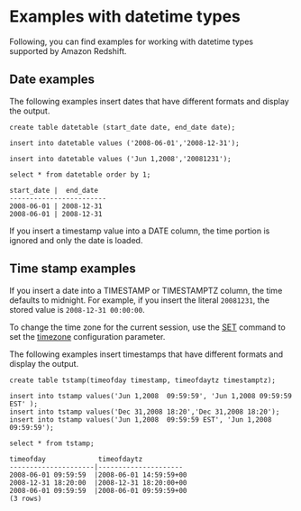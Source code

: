 # Examples with datetime types<a name="r_Examples_with_datetime_types"></a>

Following, you can find examples for working with datetime types supported by Amazon Redshift\.

## Date examples<a name="r_Examples_with_datetime_types-date-examples"></a>

The following examples insert dates that have different formats and display the output\. 

```
create table datetable (start_date date, end_date date);
```

```
insert into datetable values ('2008-06-01','2008-12-31');

insert into datetable values ('Jun 1,2008','20081231');
```

```
select * from datetable order by 1;

start_date |  end_date
------------------------
2008-06-01 | 2008-12-31
2008-06-01 | 2008-12-31
```

If you insert a timestamp value into a DATE column, the time portion is ignored and only the date is loaded\.

## Time stamp examples<a name="r_Examples_with_datetime_types-timestamp-examples"></a>

If you insert a date into a TIMESTAMP or TIMESTAMPTZ column, the time defaults to midnight\. For example, if you insert the literal `20081231`, the stored value is `2008-12-31 00:00:00`\. 

To change the time zone for the current session, use the [SET](r_SET.md) command to set the [timezone](r_timezone_config.md) configuration parameter\.

The following examples insert timestamps that have different formats and display the output\. 

```
create table tstamp(timeofday timestamp, timeofdaytz timestamptz);

insert into tstamp values('Jun 1,2008  09:59:59', 'Jun 1,2008 09:59:59 EST' );
insert into tstamp values('Dec 31,2008 18:20','Dec 31,2008 18:20');
insert into tstamp values('Jun 1,2008  09:59:59 EST', 'Jun 1,2008 09:59:59');

select * from tstamp;

timeofday             timeofdaytz
---------------------|---------------------
2008-06-01 09:59:59  |2008-06-01 14:59:59+00
2008-12-31 18:20:00  |2008-12-31 18:20:00+00
2008-06-01 09:59:59  |2008-06-01 09:59:59+00
(3 rows)
```
